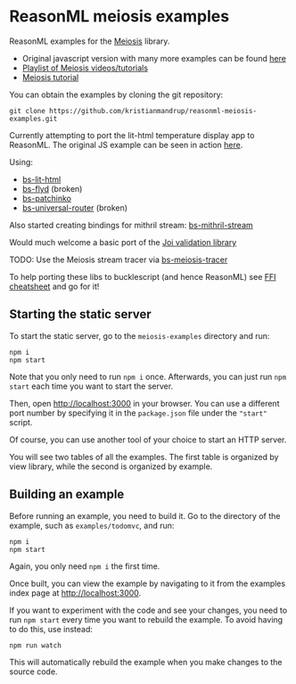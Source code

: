 # ReasonML meiosis examples

ReasonML examples for the [Meiosis](http://github.com/foxdonut/meiosis) library.

- Original javascript version with many more examples can be found [here](https://github.com/foxdonut/meiosis-examples)
- [Playlist of Meiosis videos/tutorials](https://www.youtube.com/watch?v=0mhpECObLdc&index=1&list=UUl5aITiWNhBj8xx_rXjh6ZA)
- [Meiosis tutorial](https://meiosis.js.org/tutorial/toc.html)

You can obtain the examples by cloning the git repository:

```
git clone https://github.com/kristianmandrup/reasonml-meiosis-examples.git
```

Currently attempting to port the lit-html temperature display app to ReasonML. The original JS example can be seen in action [here](https://meiosis.js.org/examples/setup/lit-html/index.html).

Using:

- [bs-lit-html](https://github.com/kristianmandrup/bs-lit-html)
- [bs-flyd](https://github.com/kristianmandrup/bs-flyd) (broken)
- [bs-patchinko](https://github.com/kristianmandrup/bs-patchinko)
- [bs-universal-router](https://github.com/kristianmandrup/bs-universal-router) (broken)

Also started creating bindings for mithril stream: [bs-mithril-stream](https://github.com/kristianmandrup/bs-mithril-stream)

Would much welcome a basic port of the [Joi validation library](https://github.com/hapijs/joi)

TODO: Use the Meiosis stream tracer via [bs-meiosis-tracer](https://github.com/kristianmandrup/bs-meiosis-tracer)

To help porting these libs to bucklescript (and hence ReasonML) see [FFI cheatsheet](https://github.com/glennsl/bucklescript-ffi-cheatsheet) and go for it!

## Starting the static server

To start the static server, go to the `meiosis-examples` directory and run:

```
npm i
npm start
```

Note that you only need to run `npm i` once. Afterwards, you can just run `npm start` each time you want to start the server.

Then, open [http://localhost:3000](http://localhost:3000) in your browser. You can use a different port number by specifying it in the `package.json`
file under the `"start"` script.

Of course, you can use another tool of your choice to start an HTTP server.

You will see two tables of all the examples. The first table is organized by view library, while the second is organized by example.

## Building an example

Before running an example, you need to build it. Go to the directory of the example, such as `examples/todomvc`, and run:

```
npm i
npm start
```

Again, you only need `npm i` the first time.

Once built, you can view the example by navigating to it from the examples index page at [http://localhost:3000](http://localhost:3000).

If you want to experiment with the code and see your changes, you need to run `npm start` every time you want to rebuild the example. To avoid
having to do this, use instead:

```
npm run watch
```

This will automatically rebuild the example when you make changes to the source code.
